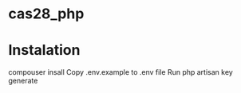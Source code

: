 # cas28_php

# Instalation

compouser insall
Copy .env.example to .env file
Run php artisan key generate
